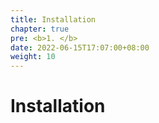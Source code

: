 ```yaml
---
title: Installation
chapter: true
pre: <b>1. </b> 
date: 2022-06-15T17:07:00+08:00
weight: 10
---
```

# Installation

